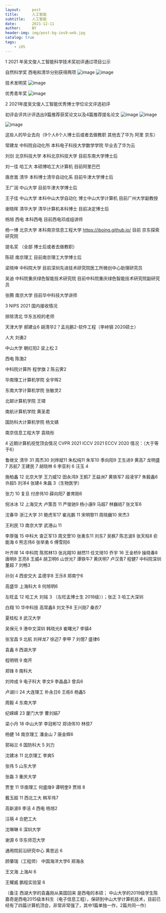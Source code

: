 ```yaml
---
layout:     post
title:      人工智能
subtitle:   人工智能
date:       2021-12-11
author:     BY
header-img: img/post-bg-ios9-web.jpg
catalog: true
tags:
    - iOS
---
```


1 2021 年吴文俊人工智能科学技术奖初评通过项目公示

自然科学奖 西电和清华分别获得两项 
![image](https://user-images.githubusercontent.com/24884878/145668884-9e532d0b-6885-4d8c-a6f3-1324d034d2ca.png)
![image](https://user-images.githubusercontent.com/24884878/145668900-cfeef94a-9db4-43d2-9aef-4adaff8412cb.png)


技术发明奖
![image](https://user-images.githubusercontent.com/24884878/145668917-1fd68563-172e-4c92-beea-613f06e0079c.png)

优秀青年奖 
![image](https://user-images.githubusercontent.com/24884878/145668945-3c730aad-ec9f-4c4d-b09f-17a7ce5d0baa.png)

2 2021年度吴文俊人工智能优秀博士学位论文评选初评

初评会评共计评选出9篇推荐获奖论文以及4篇推荐提名论文
![image](https://user-images.githubusercontent.com/24884878/145669044-8f46934a-90eb-4ea8-882a-c750a9fffd29.png)
![image](https://user-images.githubusercontent.com/24884878/145669048-4f02b087-87c1-47ce-b501-cbe50077682c.png)


![image](https://user-images.githubusercontent.com/24884878/145669055-d3fb4fd3-79f9-4e29-b7fd-872401e7aa35.png)


这些人的毕业去向（9个人6个人博士后或者去做教职  其他去了华为 阿里 京东）

常建龙 中科院自动化所 本科电子科技大学数学学院 毕业去了华为云

刘剑  北京科技大学  本科北京科技大学 目前东南大学博士后

刘一佳 哈工大 本硕博哈工大计算机 目前阿里巴巴
 
唐彦嵩 清华 本科博士清华自动化系 目前牛津大学博士后 

王广润 中山大学 目前牛津大学博士后

王子佳 中山大学  本科中山大学自动化 博士中山大学计算机 目前广州大学副教授 

谢晓晖 清华大学 清华计算机本科博士 目前决定博士后 

杨旭 西电 本科西电 目前西电邓成组讲师 

杨一博 北京大学 本科南京信息工程大学  https://iboing.github.io/  目前 京东探索研究院


提名奖 （全部  博士后或者去做教职）

陈硕 南京理工  目前南京理工大学博士后 

梁晓坤 中科院大学 目前深圳先进技术研究院医工所微创中心助理研究员

吴迪 中科院重庆绿色智能技术研究院 目前中科院重庆绿色智能技术研究院副研究员

张腾 南京大学 目前华中科技大学讲师

3  NIPS 2021 国内接收情况 

排除清北  华东五校的老师

天津大学 郝建业6 胡清华2？孟兆鹏2-软件工程（李峙钢 2020硕士）
 
人大 刘勇2 

中山大学 朝红阳2  梁上松 2

西电 陈渤2

中科院计算所 程学旗 2 陈云霁2 
 
华南理工计算机学院 全宇晖2
 
东南大学计算机学院 张敏灵2 
 
北邮计算机学院 王啸 
 
南航计算机学院 黄圣君
 
国防科大计算机学院 杨文婧
 
南京信息工程大学 袁晓彤 


4 近期计算机视觉顶会情况 CVPR 2021 ICCV 2021 ECCV 2020 情况：（大于等于6）

鲁继文 清华 31 周杰30 刘烨斌11 朱松纯11 朱军10  季向阳9  王生进9  黄高7 龙明盛7 苏航7 王建民 7 胡晓林 6 李亚利 6 汪玉 4 

施柏鑫 12 北京大学  王力威12  田永鸿9 王鹤7 王益洲7 黄铁军7 段凌宇7 朱毅鑫6  许超5 刘洋4 张建4  朱磊 3（生物医学） 

张力 10 复旦 付彦伟10 薛向阳7 姜育刚6

倪冰冰 12 上海交大 卢策吾 11 严俊驰9 杨小康9 马超7 林巍峣7  张文军6 

沈春华 浙江大学 31 鲍虎军17  崔兆鹏 11 宋明黎11 周晓巍10 宋杰3 

王利民 13 南京大学 武港山 11 

李厚强 15 中科大  查正军13   周文罡10 张勇东11 刘东7 吴枫7 陈志波8 张天柱8 俞能海 6 熊志伟6 张举勇 6 傅雪阳6 

叶齐祥 14 中科院  陈煕林13  张兆翔10 赫然11 任文琦10 乔宇 16 王金桥9 操晓春8 唐明8 王亮8 王威4 胡卫明6 山世光7  谭铁牛7 黄庆明7 卢汉青7 程健7 中科院深圳董超 7  刘畅3  

孙剑 4 西安交大 孟德宇8 王乐8 郑南宁6 

高盛华 上海科大 8 何旭明6 

左旺孟 12 哈工大  刘铭 3 （左旺孟博士生 2018级））；张正 3 哈工大深圳

白翔 10 华中科技 高常鑫8 刘文予8  王兴刚7 桑农7

夏桂松 8 武汉大学 

吴保元 9 港中文深圳 韩晓光8 崔曙光7 李镇4 

张宝昌 9 北航 刘祥龙7 徐迈7 李甲 7 刘偲7 盛律6 

袁鑫 8 西湖大学

程明明 9 南开 

郑锋 8 南科大 

刘帅成 9 电子科大 李文9 李晶晶3 曾兵6 

卢湖川 24 大连理工  朴永日6 王栋6  杨鑫5

周毅 4 东南大学 

纪嵘嵘 23 厦门大学  曹刘娟7 

梁小丹 18 中山大学  李冠彬12 郑诗伟10 林倞7

杨健 14 南京理工  潘金山 7 唐金辉6 

郭裕兰 6 国防科大 5 刘力

沈建冰 11 北京理工 李爽5 

张伟 5 山东大学 

张磊 3 重庆大学 

贾奎 11 华南理工 何盛烽9 谭明奎9 贾旭 8

戴玉超 11 西北工大 韩军伟7

高新波8 李洁 4 西电 杨旭2 

汪萌 4 合肥工大  

沈琳琳 6 深圳大学 

谢源 6 华东师范大学 

通用院前沿研究中心 黄思远 6 

顾肇瑞（工程师） 中国海洋大学6  郑海永 

王文海 上海AI 6 

王耀威 鹏程实验室 6



（备注 西湖大学的袁鑫刚从美国回来 是西电的本硕；  中山大学的2019级学生陈嘉奇是西电2015级本科生（电子信息工程），保研到中山大学计算机技术，目前已经有了四篇计算机顶会，非常非常强了，其中1篇单独一作，2篇共同一作）
